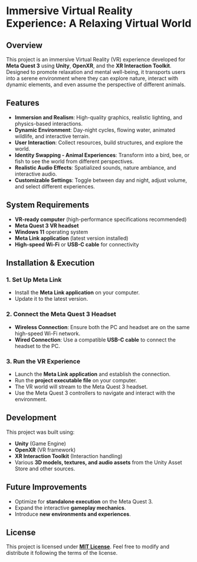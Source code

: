 # Immersive Virtual Reality Experience: A Relaxing Virtual World

## Overview
This project is an immersive Virtual Reality (VR) experience developed for **Meta Quest 3** using **Unity**, **OpenXR**, and the **XR Interaction Toolkit**. Designed to promote relaxation and mental well-being, it transports users into a serene environment where they can explore nature, interact with dynamic elements, and even assume the perspective of different animals.

## Features
- **Immersion and Realism**: High-quality graphics, realistic lighting, and physics-based interactions.
- **Dynamic Environment**: Day-night cycles, flowing water, animated wildlife, and interactive terrain.
- **User Interaction**: Collect resources, build structures, and explore the world.
- **Identity Swapping - Animal Experiences**: Transform into a bird, bee, or fish to see the world from different perspectives.
- **Realistic Audio Effects**: Spatialized sounds, nature ambiance, and interactive audio.
- **Customizable Settings**: Toggle between day and night, adjust volume, and select different experiences.

## System Requirements
- **VR-ready computer** (high-performance specifications recommended)
- **Meta Quest 3 VR headset**
- **Windows 11** operating system
- **Meta Link application** (latest version installed)
- **High-speed Wi-Fi** or **USB-C cable** for connectivity

## Installation & Execution
### 1. Set Up Meta Link
- Install the **Meta Link application** on your computer.
- Update it to the latest version.

### 2. Connect the Meta Quest 3 Headset
- **Wireless Connection**: Ensure both the PC and headset are on the same high-speed Wi-Fi network.
- **Wired Connection**: Use a compatible **USB-C cable** to connect the headset to the PC.

### 3. Run the VR Experience
- Launch the **Meta Link application** and establish the connection.
- Run the **project executable file** on your computer.
- The VR world will stream to the Meta Quest 3 headset.
- Use the Meta Quest 3 controllers to navigate and interact with the environment.

## Development
This project was built using:
- **Unity** (Game Engine)
- **OpenXR** (VR framework)
- **XR Interaction Toolkit** (Interaction handling)
- Various **3D models, textures, and audio assets** from the Unity Asset Store and other sources.

## Future Improvements
- Optimize for **standalone execution** on the Meta Quest 3.
- Expand the interactive **gameplay mechanics**.
- Introduce **new environments and experiences**.

## License
This project is licensed under **[MIT License](LICENSE)**. Feel free to modify and distribute it following the terms of the license.
